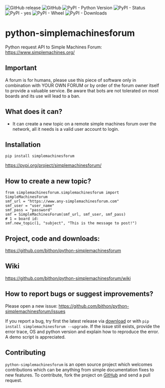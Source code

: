 ![GitHub release](https://img.shields.io/github/release/bithon/python-simplemachinesforum.svg) 
![GitHub](https://img.shields.io/github/license/bithon/python-simplemachinesforum.svg?color=blue) 
![PyPI - Python Version](https://img.shields.io/pypi/pyversions/simplemachinesforum.svg) 
![PyPI - Status](https://img.shields.io/pypi/status/simplemachinesforum.svg) 
![PyPI - yes](https://img.shields.io/badge/PyPI-yes-brightgreen.svg?color=orange) 
![PyPI - Wheel](https://img.shields.io/pypi/wheel/unicorn-binance-websocket-api.svg?label=PyPI%20wheel&color=orange) 
![PyPI - Downloads](https://img.shields.io/pypi/dm/unicorn-binance-websocket-api.svg?label=PyPI%20downloads&color=orange)

# python-simplemachinesforum
Python request API to Simple Machines Forum: https://www.simplemachines.org/

## Important
A forum is for humans, please use this piece of software only in combination with YOUR OWN FORUM or by order of the forum owner itself to provide a valuable service. Be aware that bots are not tolerated on most boards and its use will lead to a ban.

## What does it can?
- It can create a new topic on a remote simple machines forum over the network, all it needs is a valid user account to login.

## Installation
`pip install simplemachinesforum`

https://pypi.org/project/simplemachinesforum/
## How to create a new topic?
```
from simplemachinesforum.simplemachinesforum import SimpleMachinesForum
smf_url = "https://www.any-simplemachinesforum.com"
smf_user = "user_name"
smf_pass = "password"
smf = SimpleMachinesForum(smf_url, smf_user, smf_pass)
# 1 = board id:
smf.new_topic(1, "subject", "This is the message to post!")
```

## Project, code and downloads: 
https://github.com/bithon/python-simplemachinesforum

## Wiki
https://github.com/bithon/python-simplemachinesforum/wiki

## How to report bugs or suggest improvements?
Please open a new issue:
https://github.com/bithon/python-simplemachinesforum/issues

If you report a bug, try first the latest release via [download](https://github.com/bithon/python-simplemachinesforum/releases) 
or with `pip install simplemachinesforum --upgrade`. If the issue still exists, provide the error trace, OS 
and python version and explain how to reproduce the error. A demo script is appreciated.

## Contributing
`python-simplemachinesforum` is an open source project which welcomes contributions which can be anything from simple 
documentation fixes to new features. To contribute, fork the project on [GitHub](https://github.com/bithon/python-simplemachinesforum) and send a pull request.
